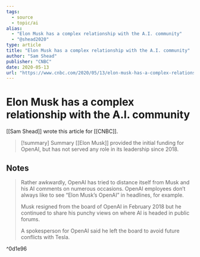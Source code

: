 ```yaml
---
tags:
  - source
  - topic/ai
alias:
  - "Elon Musk has a complex relationship with the A.I. community"
  - "@shead2020"
type: article
title: "Elon Musk has a complex relationship with the A.I. community"
author: "Sam Shead"
publisher: "CNBC"
date: 2020-05-13
url: "https://www.cnbc.com/2020/05/13/elon-musk-has-a-complex-relationship-with-the-ai-community.html"
---
```

# Elon Musk has a complex relationship with the A.I. community
[[Sam Shead]] wrote this article for [[CNBC]].

> [!summary] Summary
> [[Elon Musk]] provided the initial funding for OpenAI, but has not served any role in its leadership since 2018.

## Notes
> Rather awkwardly, OpenAI has tried to distance itself from Musk and his AI comments on numerous occasions. OpenAI employees don’t always like to see “Elon Musk’s OpenAI” in headlines, for example. 
>
> Musk resigned from the board of OpenAI in February 2018 but he continued to share his punchy views on where AI is headed in public forums.
>
> A spokesperson for OpenAI said he left the board to avoid future conflicts with Tesla.

^0d1e96

